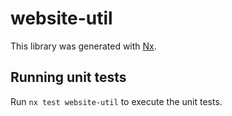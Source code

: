 # website-util

This library was generated with [Nx](https://nx.dev).

## Running unit tests

Run `nx test website-util` to execute the unit tests.
